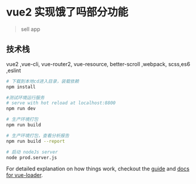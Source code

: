 # vue2 实现饿了吗部分功能

> sell app

## 技术栈
vue2 ,vue-cli, vue-router2, vue-resource, better-scroll ,webpack, scss,es6 ,eslint

``` bash
# 下载到本地cd进入目录，装载依赖
npm install

#测试环境运行服务
# serve with hot reload at localhost:8800
npm run dev

# 生产环境打包
npm run build

# 生产环境打包，查看分析报告
npm run build --report

# 启动 nodeJs server
node prod.server.js

```

For detailed explanation on how things work, checkout the [guide](http://vuejs-templates.github.io/webpack/) and [docs for vue-loader](http://vuejs.github.io/vue-loader).
